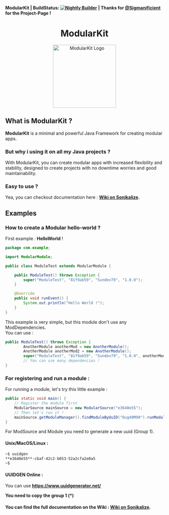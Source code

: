 **ModularKit | BuildStatus: [![Nightly Builder](https://github.com/NutDevs-org/ModularKit/actions/workflows/main.yml/badge.svg?branch=main)](https://github.com/NutDevs-org/ModularKit/actions/workflows/main.yml) | Thanks for  [@Sigmanificient](https://github.com/Sigmanificient) for the Project-Page !**

<center>
    <h1>ModularKit</h1>
    <img alt="ModularKit Logo" src="https://raw.githubusercontent.com/Sigmanificient/ModularKit/main/pub/www/svg/logo.svg" height="200" width="200"/>
</center>

## What is ModularKit ?

**ModularKit** is a minimal and powerful Java Framework for creating modular apps.

### But why i using it on all my Java projects ?

With ModularKit, you can create modular apps with increased flexibility and stability, designed to create projects with
no downtime worries and good maintainability.

### Easy to use ?

Yea, you can checkout documentation
here : **[Wiki on Sonikalize](https://repo.sunproject.xyz/NutDevs.org/ModularKit/wiki).**

## Examples

### How to create a Modular hello-world ?

First example : **HelloWorld** !

```java
package com.example;

import ModularModule;

public class ModuleTest extends ModularModule {

    public ModuleTest() throws Exception {
        super("ModuleTest", "81f9ab59", "Sundev79", "1.0.0");
    }

    @Override
    public void runEvent() {
        System.out.println("Hello World !");
    }
}
```

This example is very simple, but this module don't use any ModDependencies.    
You can use :

```java
public ModuleTest() throws Exception {
        AnotherModule anotherMod = new AnotherModule();
        AnotherModule anotherMod2 = new AnotherModule();
        super("ModuleTest", "81f9ab59", "Sundev79", "1.0.0", anotherMod, anotherMod2);
        // You can use many dependencies !
}
```

### For registering and run a module :

For running a module, let's try this little example :

```java
public static void main() {
    // Register the module first
    ModularSource mainSource = new ModularSource("e3640e55"); 
    // Then let's run it !
    mainSource.getModuleManager().findModuleByUuID("Dug40M90").runModule();
}
```

For ModSource and Module you need to generate a new uuid (Group 1).

#### Unix/MacOS/Linux :

```bash
~$ uuidgen
**e3640e55**-cbaf-42c2-b053-52a2cfa2e0a5
~$
```

#### UUIDGEN Online :

You can use **https://www.uuidgenerator.net/**

**You need to copy the group 1 (*)**

#### You can find the full documentation on the Wiki : **[Wiki on Sonikalize](https://repo.sunproject.xyz/NutDevs.org/ModularKit/wiki).**  
